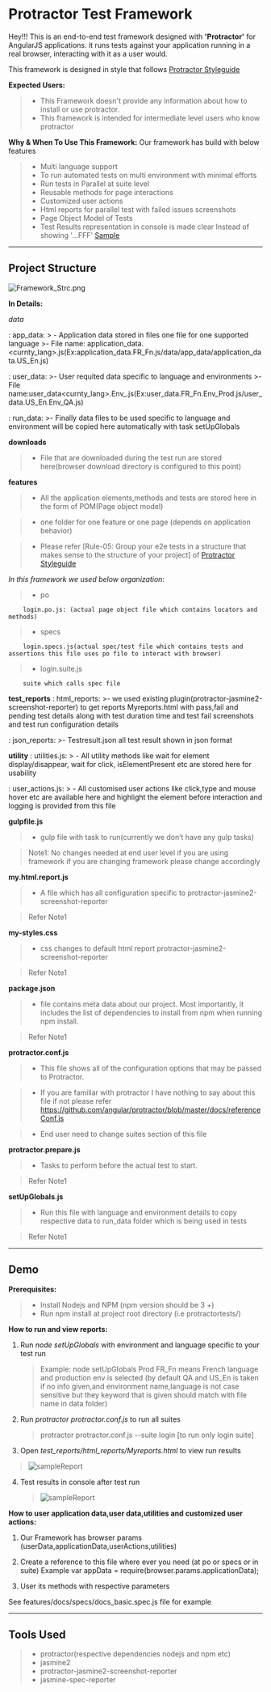 Protractor Test Framework
===================

Hey!!! 
This is an end-to-end test framework designed with **'Protractor'** for AngularJS applications. it runs tests against your application running in a real browser, interacting with it as a user would.

This framework is designed in style that follows [Protractor Styleguide](https://github.com/CarmenPopoviciu/protractor-styleguide)

**Expected Users:**

> - This Framework doesn't provide any information about how to install or use protractor.
>- This framework is intended for intermediate level users who know protractor

**Why & When To Use This Framework:** Our framework has build with below features 
> - Multi language support
> - To run automated tests on multi environment with minimal efforts
> - Run tests in Parallel at suite level
> - Reusable methods for page interactions
> - Customized user actions
> - Html reports for parallel test with failed issues screenshots
> - Page Object Model of Tests
> - Test Results representation in console is made clear Instead of showing '...FFF' [Sample](https://raw.githubusercontent.com/bcaudan/jasmine-spec-reporter/master/screenshot.png)

----------
Project Structure
-------------
![Framework_Strc.png](https://bitbucket.org/repo/8BoAEo/images/2086113539-Framework_Strc.png)

**In Details:**

*data*

: app_data:
    > - Application data stored in files one file for one supported language
    >- File name: application_data.<curnty_lang>.js(Ex:application_data.FR_Fn.js/data/app_data/application_data.US_En.js)

: user_data:
    >- User requited data specific to language and environments
    >- File name:user_data<curnty_lang>.Env_<env>.js(Ex:user_data.FR_Fn.Env_Prod.js/user_data.US_En.Env_QA.js)

: run_data:
    >- Finally data files to be used specific to language and environment will be copied here automatically with task setUpGlobals

**downloads**

 >- File that are downloaded during the test run are stored here(browser download directory is configured to this point)

**features**

 >- All the application elements,methods and tests are stored here in the form of POM(Page object model)

 >- one folder for one feature or one page (depends on application behavior)

 >- Please refer [Rule-05: Group your e2e tests in a structure that makes sense to the structure of your project] of [Protractor Styleguide](https://github.com/CarmenPopoviciu/protractor-styleguide)


*In this framework we used below organization:*
> -   po

        login.po.js: (actual page object file which contains locators and methods)
> -   specs

        login.specs.js(actual spec/test file which contains tests and assertions this file uses po file to interact with browser)
> -   login.suite.js

        suite which calls spec file

**test_reports**
: html_reports:
    >- we used existing plugin(protractor-jasmine2-screenshot-reporter) to get reports Myreports.html with pass,fail and pending test details along with test duration time and test fail screenshots and test run configuration details

: json_reports:
    >- Testresult.json all test result shown in json format

**utility**
: utilities.js:
    > - All utility methods like wait for element display/disappear, wait for click, isElementPresent etc are stored here for usability

: user_actions.js:
    > - All customised user actions like click,type and mouse hover etc are available here and highlight the element before interaction and logging is provided from this file

**gulpfile.js**
> - gulp file with task to run(currently we don’t have any gulp tasks)

> Note1: No changes needed at end user level if you are using framework if you are changing framework please change accordingly

**my.html.report.js**
> - A file which has all configuration specific to protractor-jasmine2-screenshot-reporter

> Refer Note1

**my-styles.css**
> - css changes to default html report protractor-jasmine2-screenshot-reporter

> Refer Note1

**package.json**
> - file contains meta data about our project. Most importantly, it includes the list of dependencies to install from npm when running npm install.

> Refer Note1

**protractor.conf.js**
> - This file shows all of the configuration options that may be passed to Protractor.

>- If you are familiar with protractor I have nothing to say about this file if not please refer
https://github.com/angular/protractor/blob/master/docs/referenceConf.js

>- End user need to change suites section of this file

**protractor.prepare.js**
> - Tasks to perform before the actual test to start.

> Refer Note1

**setUpGlobals.js**
> - Run this file with language and environment details to copy respective data to run_data folder which is being used in tests

> Refer Note1

----------
Demo
-------------

**Prerequisites:**
> - Install Nodejs and NPM (npm version should be 3 +)
> - Run npm install at project root directory (i.e protractortests/)

**How to run and view reports:**

1. Run *node setUpGlobals* with environment and language specific to your test run

    > Example: node setUpGlobals Prod FR_Fn means French language and production env is selected 
    (by default QA and US_En is taken if no info given,and environment name,language is not case sensitive but they keyword that is given
    should match with file name in data folder)

2. Run *protractor protractor.conf.js* to run all suites

     >  protractor protractor.conf.js --suite login [to run only login suite]

3. Open *test_reports/html_reports/Myreports.html* to view run results

 >![sampleReport](https://s31.postimg.org/v7ml3p37v/Sample_repo.png)

4. Test results in console after test run

	>![sampleReport](https://raw.githubusercontent.com/bcaudan/jasmine-spec-reporter/master/screenshot.png)

**How to user application data,user data,utilities and customized user actions:**

1. Our Framework has browser params (userData,applicationData,userActions,utilities)

2. Create a reference to this file where ever you need (at po or specs or in suite)
    Example var appData = require(browser.params.applicationData);
    
3. User its methods with respective parameters

See features/docs/specs/docs_basic.spec.js file for example

----------
Tools Used
-------------

> - protractor(respective dependencies nodejs and npm etc)
> - jasmine2
> - protractor-jasmine2-screenshot-reporter
> - jasmine-spec-reporter